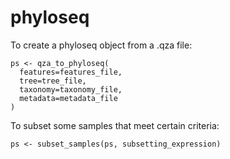 # phyloseq

To create a phyloseq object from a .qza file:

```
ps <- qza_to_phyloseq(
  features=features_file,
  tree=tree_file,
  taxonomy=taxonomy_file,
  metadata=metadata_file
)
```

To subset some samples that meet certain criteria:

```
ps <- subset_samples(ps, subsetting_expression)
```
